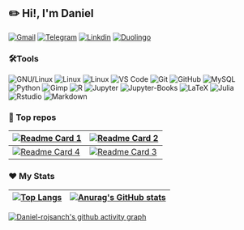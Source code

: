 <!--
<h1 align="center">
  <img src="images/name.svg" alt="" />
</h1>
-->

## ✏️ Hi!, I'm Daniel
  [![Gmail](https://img.shields.io/badge/drojass003@gmail.com-black?style=flat-square&logo=gmail)]()
  [![Telegram](https://img.shields.io/badge/-@daniel__rojsanch-blue?style=flat-square&logo=telegram&logoColor=white)](https://t.me/daniel_rojsanch)
  [![Linkdin](https://img.shields.io/badge/Linkedin-blue?style=flat-square&logo=linkedin)]()
  [![Duolingo](https://img.shields.io/badge/-Duo-28B463?style=flat-square&logo=duolingo&logoColor=white)](https://www.duolingo.com/profile/daniel-rojsanch)
### 🛠️Tools
  ![GNU/Linux](https://img.shields.io/badge/Linux-FCC624?style=flat-square&logo=linux&logoColor=black)
  ![Linux](https://img.shields.io/badge/Manjaro-45B39D?style=flat-square&logo=manjaro&logoColor=000b41)
  ![Linux](https://img.shields.io/badge/Ubuntu-DC7633?style=flat-square&logo=ubuntu&logoColor=white)
  ![VS Code](https://img.shields.io/badge/-VS%20Code-2E86C1?style=flat-square&logo=visual-studio-code)
  ![Git](https://img.shields.io/badge/-Git-181717?style=flat-square&logo=git)
  ![GitHub](https://img.shields.io/badge/-GitHub-181717?style=flat-square&logo=github)
  ![MySQL](https://img.shields.io/badge/-MySQL-D5D8DC?style=flat-square&logo=mysql)
  ![Python](https://img.shields.io/badge/-Python-2471A3?style=flat-square&logo=Python&logoColor=F7DC6F)
  ![Gimp](https://img.shields.io/badge/gimp-5C5543?style=flat-square&logo=gimp&logoColor=white)
  ![R](https://img.shields.io/badge/R%20Project-2E86C1?style=flat-square&logo=R)
  ![Jupyter](https://img.shields.io/badge/jupyter%20Lab-D35400?style=flat-square&logo=jupyter&logoColor=white)
  ![Jupyter-Books](https://img.shields.io/badge/jupyter%20Books-D35400?style=flat-square&logo=gitbook&logoColor=white)
  ![LaTeX](https://img.shields.io/badge/LaTeX-28B463?style=flat-square&logo=LaTeX)
  ![Julia](https://img.shields.io/badge/Julia-7D3C98?style=flat-square&logo=Julia&logoColor=A9DFBF)
  ![Rstudio](https://img.shields.io/badge/R%20Studio-blue?style=flat-square&logo=rstudio)
  ![Markdown](https://img.shields.io/badge/Markdown-black?style=flat-square&logo=Markdown)

### 🚀 Top repos

| [![Readme Card 1](https://github-readme-stats.vercel.app/api/pin/?username=daniel-rojsanch&repo=my-shinyApps&theme=flag-india&show_icons=true)](https://github.com/daniel-rojsanch/my-shinyApps)  | [![Readme Card 2](https://github-readme-stats.vercel.app/api/pin/?username=daniel-rojsanch&repo=Statistics-with-R&theme=flag-india&show_icons=true)](https://github.com/daniel-rojsanch/Statistics-with-R) |
|---|---|
| [![Readme Card 4](https://github-readme-stats.vercel.app/api/pin/?username=daniel-rojsanch&repo=XfceConf&theme=flag-india&show_icons=true)](https://github.com/daniel-rojsanch/XfceConf)|[![Readme Card 3](https://github-readme-stats.vercel.app/api/pin/?username=daniel-rojsanch&repo=GraficosR&theme=flag-india&show_icons=true)](https://github.com/daniel-rojsanch/GraficosR)|

### ❤️ My Stats
|  [![Top Langs](https://github-readme-stats.vercel.app/api/top-langs/?username=daniel-rojsanch&&hide=javascript,html,css&layout=compact&theme=buefy)](https://github.com/anuraghazra/github-readme-stats) | [![Anurag's GitHub stats](https://github-readme-stats.vercel.app/api?username=daniel-rojsanch&show_icons=true&theme=buefy&layout=compact)](https://github.com/anuraghazra/github-readme-stats)|
|---|---|


[![Daniel-rojsanch's github activity graph](https://activity-graph.herokuapp.com/graph?username=daniel-rojsanch&radius=4&bg_color=ffffff&color=EC7063&line=BB8FCE&point=73C6B6&hide_border=true)](https://github.com/ashutosh00710/github-readme-activity-graph)

